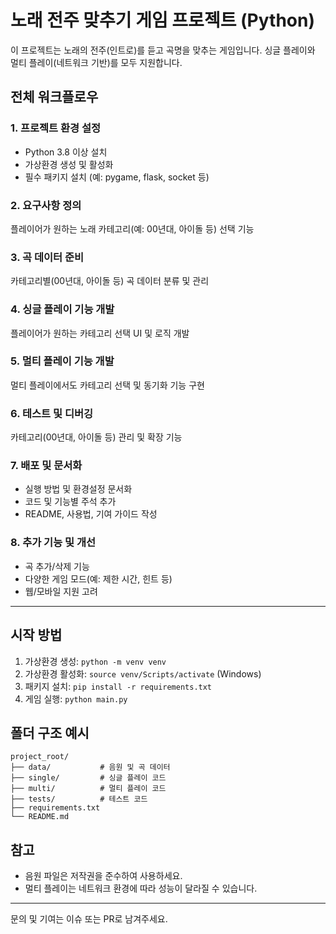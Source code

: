 # 노래 전주 맞추기 게임 프로젝트 (Python)

이 프로젝트는 노래의 전주(인트로)를 듣고 곡명을 맞추는 게임입니다. 싱글 플레이와 멀티 플레이(네트워크 기반)를 모두 지원합니다.

## 전체 워크플로우

### 1. 프로젝트 환경 설정
- Python 3.8 이상 설치
- 가상환경 생성 및 활성화
- 필수 패키지 설치 (예: pygame, flask, socket 등)

### 2. 요구사항 정의
 플레이어가 원하는 노래 카테고리(예: 00년대, 아이돌 등) 선택 기능

### 3. 곡 데이터 준비
 카테고리별(00년대, 아이돌 등) 곡 데이터 분류 및 관리

### 4. 싱글 플레이 기능 개발
 플레이어가 원하는 카테고리 선택 UI 및 로직 개발

### 5. 멀티 플레이 기능 개발
 멀티 플레이에서도 카테고리 선택 및 동기화 기능 구현

### 6. 테스트 및 디버깅
 카테고리(00년대, 아이돌 등) 관리 및 확장 기능
### 7. 배포 및 문서화
- 실행 방법 및 환경설정 문서화
- 코드 및 기능별 주석 추가
- README, 사용법, 기여 가이드 작성

### 8. 추가 기능 및 개선
- 곡 추가/삭제 기능
- 다양한 게임 모드(예: 제한 시간, 힌트 등)
- 웹/모바일 지원 고려

---

## 시작 방법
1. 가상환경 생성: `python -m venv venv`
2. 가상환경 활성화: `source venv/Scripts/activate` (Windows)
3. 패키지 설치: `pip install -r requirements.txt`
4. 게임 실행: `python main.py`

## 폴더 구조 예시
```
project_root/
├── data/           # 음원 및 곡 데이터
├── single/         # 싱글 플레이 코드
├── multi/          # 멀티 플레이 코드
├── tests/          # 테스트 코드
├── requirements.txt
└── README.md
```

## 참고
- 음원 파일은 저작권을 준수하여 사용하세요.
- 멀티 플레이는 네트워크 환경에 따라 성능이 달라질 수 있습니다.

---

문의 및 기여는 이슈 또는 PR로 남겨주세요.
